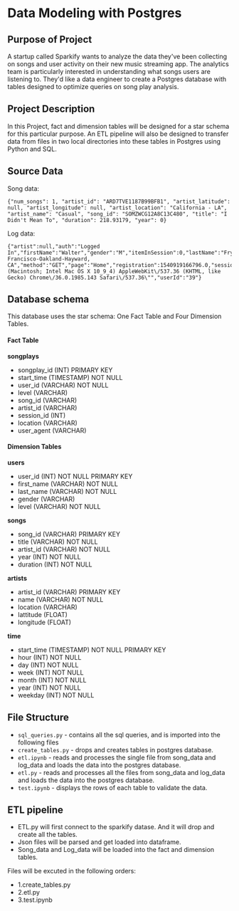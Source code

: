 # Data Modeling with Postgres

## Purpose of Project
A startup called Sparkify wants to analyze the data they've been collecting on songs and user activity on their new music streaming app. The analytics team is particularly interested in understanding what songs users are listening to. They'd like a data engineer to create a Postgres database with tables designed to optimize queries on song play analysis.

## Project Description
In this Project, fact and dimension tables will be designed for a star schema for this particular purpose. An ETL pipeline will also be designed to transfer data from files in two local directories into these tables in Postgres using Python and SQL.

## Source Data
Song data:

```
{"num_songs": 1, "artist_id": "ARD7TVE1187B99BFB1", "artist_latitude": null, "artist_longitude": null, "artist_location": "California - LA", "artist_name": "Casual", "song_id": "SOMZWCG12A8C13C480", "title": "I Didn't Mean To", "duration": 218.93179, "year": 0}
```

Log data:

```
{"artist":null,"auth":"Logged In","firstName":"Walter","gender":"M","itemInSession":0,"lastName":"Frye","length":null,"level":"free","location":"San Francisco-Oakland-Hayward, CA","method":"GET","page":"Home","registration":1540919166796.0,"sessionId":38,"song":null,"status":200,"ts":1541105830796,"userAgent":"\"Mozilla\/5.0 (Macintosh; Intel Mac OS X 10_9_4) AppleWebKit\/537.36 (KHTML, like Gecko) Chrome\/36.0.1985.143 Safari\/537.36\"","userId":"39"}
```

## Database schema

This database uses the star schema: One Fact Table and Four Dimension Tables.

#### Fact Table
**songplays** 
- songplay_id (INT) PRIMARY KEY
- start_time (TIMESTAMP) NOT NULL
- user_id (VARCHAR) NOT NULL
- level (VARCHAR)
- song_id (VARCHAR) 
- artist_id (VARCHAR)
- session_id (INT)
- location (VARCHAR)
- user_agent (VARCHAR)

#### Dimension Tables
**users** 
- user_id (INT) NOT NULL PRIMARY KEY
- first_name (VARCHAR) NOT NULL
- last_name (VARCHAR) NOT NULL
- gender (VARCHAR)
- level (VARCHAR) NOT NULL

**songs** 
- song_id (VARCHAR) PRIMARY KEY
- title (VARCHAR) NOT NULL
- artist_id (VARCHAR) NOT NULL
- year (INT) NOT NULL
- duration (INT) NOT NULL

**artists** 
- artist_id (VARCHAR) PRIMARY KEY
- name (VARCHAR) NOT NULL
- location (VARCHAR)
- lattitude (FLOAT)
- longitude (FLOAT)

**time** 
- start_time (TIMESTAMP) NOT NULL PRIMARY KEY
- hour (INT) NOT NULL
- day (INT) NOT NULL
- week (INT) NOT NULL
- month (INT) NOT NULL
- year (INT) NOT NULL
- weekday (INT) NOT NULL

## File Structure

- `sql_queries.py` - contains all the sql queries, and is imported into the following files
- `create_tables.py` - drops and creates tables in postgres database.
- `etl.ipynb` - reads and processes the single file from song_data and log_data and loads the data into the postgres database.
- `etl.py` - reads and processes all the files from song_data and log_data and loads the data into the postgres database.
- `test.ipynb` - displays the rows of each table to validate the data.

## ETL pipeline

- ETL.py will first connect to the sparkify datase. And it will drop and create all the tables.
- Json files will be parsed and get loaded into dataframe.
- Song_data and Log_data will be loaded into the fact and dimension tables.

Files will be excuted in the following orders:

- 1.create_tables.py
- 2.etl.py
- 3.test.ipynb
